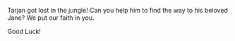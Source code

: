 
Tarjan got lost in the jungle!
Can you help him to find the way to his beloved Jane?
We put our faith in you.

Good Luck!
